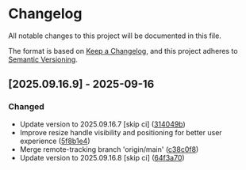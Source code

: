 # Changelog

All notable changes to this project will be documented in this file.

The format is based on [Keep a Changelog](https://keepachangelog.com/en/1.0.0/),
and this project adheres to [Semantic Versioning](https://semver.org/spec/v2.0.0.html).

## [2025.09.16.9] - 2025-09-16

### Changed

* Update version to 2025.09.16.7 [skip ci] ([314049b](https://github.com/N6REJ/bears_aichatbot/commit/314049b))
* Improve resize handle visibility and positioning for better user experience ([5f8b1e4](https://github.com/N6REJ/bears_aichatbot/commit/5f8b1e4))
* Merge remote-tracking branch 'origin/main' ([c38c0f8](https://github.com/N6REJ/bears_aichatbot/commit/c38c0f8))
* Update version to 2025.09.16.8 [skip ci] ([64f3a70](https://github.com/N6REJ/bears_aichatbot/commit/64f3a70))

